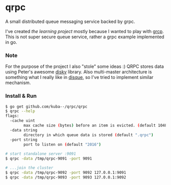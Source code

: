 # qrpc
A small distributed queue messaging service backed by grpc.

I've created  *the learning project* mostly because I wanted to play with [grcp](http://www.grpc.io/).
This is not super secure queue service, rather a grpc example implemented in go.

### Note
For the purpose of the project I also "stole" some ideas :)
QRPC stores data using Peter's awesome [diskv](https://github.com/peterbourgon/diskv) library. Also multi-master architecture is something what I really like in [disque](https://github.com/antirez/disque), so I've tried to implement similar mechanism.

### Install & Run
```sh
$ go get github.com/kuba--/qrpc/qrpc
$ qrpc --help
flags:
  -cache uint
    	max cache size (bytes) before an item is evicted. (default 1048576)
  -data string
    	directory in which queue data is stored (default ".qrpc")
  -port string
    	port to listen on (default "2016")
    	
# start standalone server :9091
$ qrpc -data /tmp/qrpc-9091 -port 9091

# ...join the cluster 
$ qrpc -data /tmp/qrpc-9092 -port 9092 127.0.0.1:9091
$ qrpc -data /tmp/qrpc-9093 -port 9093 127.0.0.1:9092
```
